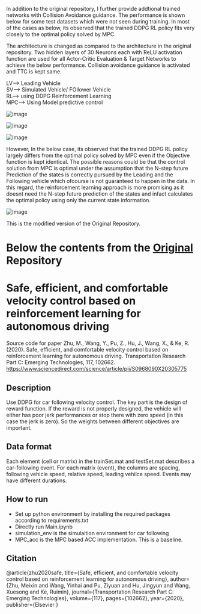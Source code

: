 In addition to the original repository, I further provide addtional trained networks with Collision Avoidance guidance. 
The performance is shown below for some test datasets which were not seen during training.
In most of the cases as below, its observed that the trained DDPG RL policy fits very closely to the optimal policy solved by MPC.

The architecture is changed as compared to the architecture in the original repository. Two hidden layers of 30 Neurons each with ReLU activation function are used for all Actor-Critic Evaluation & Target Networks to achieve the below performance. Collision avoidance guidance is activated and TTC is kept same. 

LV--> Leading Vehicle <br/>
SV--> Simulated Vehicle/ FOllower Vehicle <br/>
RL--> using DDPG Reinforcement Learning <br/>
MPC--> Using Model predictive control <br/>

![image](https://user-images.githubusercontent.com/83720464/147878177-0584e828-ccec-4bb0-b73a-d632bcc5ad67.png)

![image](https://user-images.githubusercontent.com/83720464/147878190-c573c5d1-7d57-4bcc-a456-69583d45c07c.png)

![image](https://user-images.githubusercontent.com/83720464/147878195-43143b3b-d012-4a16-8023-66640312cc0d.png)

However, In the below case, its observed that the trained DDPG RL policy largely differs from the optimal policy solved by MPC even if the Objective function is kept identical.
The possible reasons could be that the control solution from MPC is optimal under the assumption that the N-step future Prediction of the states is correctly pursued by the Leading and the Following vehicle which ofcourse is not guaranteed to happen in the data. In this regard, the reinforcement learning approach is more promising as it doesnt need the N-step future prediction of the states and infact calculates the optimal policy using only the current state information. 

![image](https://user-images.githubusercontent.com/83720464/147878227-66a2d71d-1c97-41bd-abb4-a5131e4c9d4d.png)

This is the modified version of the Original Repository.

# Below the contents from the [Original](https://github.com/MeixinZhu/Velocity_control) Repository

# Safe, efficient, and comfortable velocity control based on reinforcement learning for autonomous driving
Source code for paper Zhu, M., Wang, Y., Pu, Z., Hu, J., Wang, X., & Ke, R. (2020). Safe, efficient, and comfortable velocity control based on reinforcement learning for autonomous driving. Transportation Research Part C: Emerging Technologies, 117, 102662. https://www.sciencedirect.com/science/article/pii/S0968090X20305775 

## Description
Use DDPG for car following velocity control. The key part is the design of reward function. If the reward is not properly designed, the vehicle will either has poor jerk performances or stop there with zero speed (in this case the jerk is zero). So the weights between different objectives are important.

## Data format
Each element (cell or matrix) in the trainSet.mat and testSet.mat describes a car-following event. For each matrix (event), the columns are spacing, following vehicle speed, relative speed, leading vehilce speed. Events may have different durations. 

## How to run
- Set up python environment by installing the required packages according to requirements.txt
- Directly run Main.ipynb
- simulation_env is the simulaition environment for car following
- MPC_acc is the MPC based ACC implementation. This is a baseline. 

## Citation 
@article{zhu2020safe,
  title={Safe, efficient, and comfortable velocity control based on reinforcement learning for autonomous driving},
  author={Zhu, Meixin and Wang, Yinhai and Pu, Ziyuan and Hu, Jingyun and Wang, Xuesong and Ke, Ruimin},
  journal={Transportation Research Part C: Emerging Technologies},
  volume={117},
  pages={102662},
  year={2020},
  publisher={Elsevier
}

